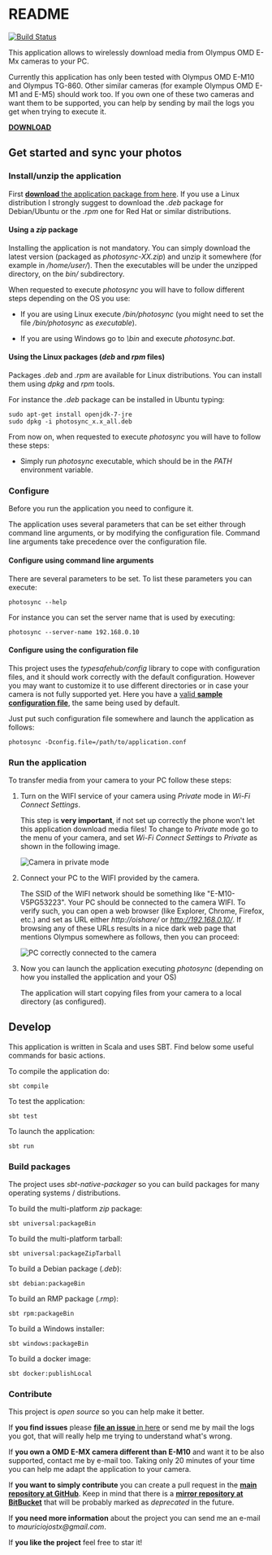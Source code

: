 # README

[![Build Status](https://api.travis-ci.org/mauriciojost/olympus-photosync.svg)](https://travis-ci.org/mauriciojost/olympus-photosync)

This application allows to wirelessly download media from Olympus OMD E-Mx cameras to your PC.

Currently this application has only been tested with Olympus OMD E-M10 and Olympus TG-860. Other similar cameras (for example Olympus OMD E-M1 and E-M5) should work too. If you own one of these two cameras and want them to be supported, you can help by sending by mail the logs you get when trying to execute it. 

[**DOWNLOAD**](https://bitbucket.org/mauriciojost/olympus-photosync/downloads)

## Get started and sync your photos

### Install/unzip the application 

First [**download** the application package from here](https://bitbucket.org/mauriciojost/olympus-photosync/downloads). If you use a Linux distribution I strongly suggest to download the _.deb_ package for Debian/Ubuntu or the _.rpm_ one for Red Hat or similar distributions.

#### Using a _zip_ package

Installing the application is not mandatory. You can simply download the latest version (packaged as _photosync-XX.zip_) and unzip it somewhere (for example in _/home/user/_). Then the executables will be under the unzipped directory, on the _bin/_ subdirectory.

When requested to execute _photosync_ you will have to follow different steps depending on the OS you use: 

 - If you are using Linux execute _<PHOTOSYNC>/bin/photosync_ (you might need to set the file _<PHOTOSYNC>/bin/photosync_ as _executable_). 
 
 - If you are using Windows go to _<PHOTOSYNC>\bin_ and execute _photosync.bat_.

#### Using the Linux packages (_deb_ and _rpm_ files)

Packages _.deb_ and _.rpm_ are available for Linux distributions. You can install them using _dpkg_ and _rpm_ tools.

For instance the _.deb_ package can be installed in Ubuntu typing: 

```
sudo apt-get install openjdk-7-jre
sudo dpkg -i photosync_x.x_all.deb
```

From now on, when requested to execute _photosync_ you will have to follow these steps:

 - Simply run _photosync_ executable, which should be in the _PATH_ environment variable.
 
### Configure

Before you run the application you need to configure it. 

The application uses several parameters that can be set either through command line arguments, or by modifying the configuration file. Command line arguments take precedence over the configuration file.

#### Configure using command line arguments

There are several parameters to be set. To list these parameters you can execute: 

```
photosync --help
```

For instance you can set the server name that is used by executing: 

```
photosync --server-name 192.168.0.10
```

#### Configure using the configuration file

This project uses the _typesafehub/config_ library to cope with configuration files, and it should work correctly with the default configuration. However you may want to customize it to use different directories or in case your camera is not fully supported yet. Here you have a [valid **sample configuration file**](src/main/resources/application.conf), the same being used by default.

Just put such configuration file somewhere and launch the application as follows: 

```
photosync -Dconfig.file=/path/to/application.conf 
```

### Run the application

To transfer media from your camera to your PC follow these steps:

1. Turn on the WIFI service of your camera using _Private_ mode in _Wi-Fi Connect Settings_. 

    This step is **very important**, if not set up correctly the phone won't let this application download media files! To change to _Private_ mode go to the menu of your camera, and set _Wi-Fi Connect Settings_ to _Private_ as shown in the following image.

    ![Camera in private mode](doc/images/camera-in-wifi-connect-settings-private-mode.jpg)

2. Connect your PC to the WIFI provided by the camera. 

    The SSID of the WIFI network should be something like "E-M10-V5PG53223". Your PC should be connected to the camera WIFI. To verify such, you can open a web browser (like Explorer, Chrome, Firefox, etc.) and set as URL either _http://oishare/_ or _http://192.168.0.10/_. If browsing any of these URLs results in a nice dark web page that mentions Olympus somewhere as follows, then you can proceed:

    ![PC correctly connected to the camera](doc/images/oishare-wifi-connected-ok.jpg)

3. Now you can launch the application executing _photosync_ (depending on how you installed the application and your OS)

    The application will start copying files from your camera to a local directory (as configured).

## Develop

This application is written in Scala and uses SBT. Find below some useful commands for basic actions.

To compile the application do:

```
sbt compile
```

To test the application:

```
sbt test
```

To launch the application:

```
sbt run
```

### Build packages

The project uses _sbt-native-packager_ so you can build packages for many operating systems / distributions.

To build the multi-platform _zip_ package:
```
sbt universal:packageBin
```

To build the multi-platform tarball:
```
sbt universal:packageZipTarball
```

To build a Debian package (_.deb_):
```
sbt debian:packageBin
```

To build an RMP package (_.rmp_):
```
sbt rpm:packageBin
```

To build a Windows installer:
```
sbt windows:packageBin
```

To build a docker image:
```
sbt docker:publishLocal
```

### Contribute

This project is _open source_ so you can help make it better.

If **you find issues** please [**file an issue** in here](https://github.com/mauriciojost/olympus-photosync/issues) or send me by mail the logs you got, that will really help me trying to understand what's wrong. 

If **you own a OMD E-MX camera different than E-M10** and want it to be also supported, contact me by e-mail too. Taking only 20 minutes of your time you can help me adapt the application to your camera.

If **you want to simply contribute** you can create a pull request in the [**main repository at GitHub**](https://github.com/mauriciojost/olympus-photosync). Keep in mind that there is a [**mirror repository at BitBucket**](https://bitbucket.org/mauriciojost/olympus-photosync) that will be probably marked as _deprecated_ in the future.

If **you need more information** about the project you can send me an e-mail to _mauriciojostx@gmail.com_.

If **you like the project** feel free to star it! 



